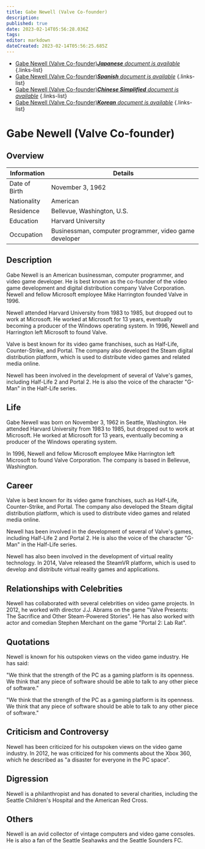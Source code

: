 ```yaml
---
title: Gabe Newell (Valve Co-founder)
description: 
published: true
date: 2023-02-14T05:56:28.036Z
tags: 
editor: markdown
dateCreated: 2023-02-14T05:56:25.685Z
---
```


- [Gabe Newell (Valve Co-founder)***Japanese** document is available*](/ja/Knowledge-base/Dictionary/Person/gabe-newell-valve-co-founder)
{.links-list}
- [Gabe Newell (Valve Co-founder)***Spanish** document is available*](/es/Knowledge-base/Dictionary/Person/gabe-newell-valve-co-founder)
{.links-list}
- [Gabe Newell (Valve Co-founder)***Chinese Simplified** document is available*](/zh/Knowledge-base/Dictionary/Person/gabe-newell-valve-co-founder)
{.links-list}
- [Gabe Newell (Valve Co-founder)***Korean** document is available*](/ko/Knowledge-base/Dictionary/Person/gabe-newell-valve-co-founder)
{.links-list}


# Gabe Newell (Valve Co-founder)

## Overview

| Information | Details |
| ---------- | ------- |
| Date of Birth | November 3, 1962 |
| Nationality | American |
| Residence | Bellevue, Washington, U.S. |
| Education | Harvard University |
| Occupation | Businessman, computer programmer, video game developer |

## Description

Gabe Newell is an American businessman, computer programmer, and video game developer. He is best known as the co-founder of the video game development and digital distribution company Valve Corporation. Newell and fellow Microsoft employee Mike Harrington founded Valve in 1996.

Newell attended Harvard University from 1983 to 1985, but dropped out to work at Microsoft. He worked at Microsoft for 13 years, eventually becoming a producer of the Windows operating system. In 1996, Newell and Harrington left Microsoft to found Valve.

Valve is best known for its video game franchises, such as Half-Life, Counter-Strike, and Portal. The company also developed the Steam digital distribution platform, which is used to distribute video games and related media online.

Newell has been involved in the development of several of Valve's games, including Half-Life 2 and Portal 2. He is also the voice of the character "G-Man" in the Half-Life series.

## Life

Gabe Newell was born on November 3, 1962 in Seattle, Washington. He attended Harvard University from 1983 to 1985, but dropped out to work at Microsoft. He worked at Microsoft for 13 years, eventually becoming a producer of the Windows operating system.

In 1996, Newell and fellow Microsoft employee Mike Harrington left Microsoft to found Valve Corporation. The company is based in Bellevue, Washington.

## Career

Valve is best known for its video game franchises, such as Half-Life, Counter-Strike, and Portal. The company also developed the Steam digital distribution platform, which is used to distribute video games and related media online.

Newell has been involved in the development of several of Valve's games, including Half-Life 2 and Portal 2. He is also the voice of the character "G-Man" in the Half-Life series.

Newell has also been involved in the development of virtual reality technology. In 2014, Valve released the SteamVR platform, which is used to develop and distribute virtual reality games and applications.

## Relationships with Celebrities

Newell has collaborated with several celebrities on video game projects. In 2012, he worked with director J.J. Abrams on the game "Valve Presents: The Sacrifice and Other Steam-Powered Stories". He has also worked with actor and comedian Stephen Merchant on the game "Portal 2: Lab Rat".

## Quotations

Newell is known for his outspoken views on the video game industry. He has said:

"We think that the strength of the PC as a gaming platform is its openness. We think that any piece of software should be able to talk to any other piece of software."

"We think that the strength of the PC as a gaming platform is its openness. We think that any piece of software should be able to talk to any other piece of software."

## Criticism and Controversy

Newell has been criticized for his outspoken views on the video game industry. In 2012, he was criticized for his comments about the Xbox 360, which he described as "a disaster for everyone in the PC space".

## Digression

Newell is a philanthropist and has donated to several charities, including the Seattle Children's Hospital and the American Red Cross.

## Others

Newell is an avid collector of vintage computers and video game consoles. He is also a fan of the Seattle Seahawks and the Seattle Sounders FC.